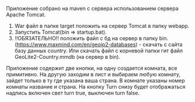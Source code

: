 Приложение собрано на maven с сервера использованием сервера Apache Tomcat. 
1. War файл в папке target положить на сервер Tomcat в папку webapp. 
2. Запустить Tomcat(bin => startup.bat).
3. !!ОБЯЗАТЕЛЬНО!! положить файл с бд на сервер в папку bin. 
(https://www.maxmind.com/en/geoip2-databases) - скачать с сайта базу данных country. 
Или скачать файл с корневой папки гит файл GeoLite2-Country.mmdb (на сервер в bin).

Приложение содержит две кнопки, на одну создается комната, все примитивно. 
На другую заходим в лист и выбираем любую комнату, зайдет только в ту где указана ваша страна.
В комнате указаны номер комнаты название и страна. На кнопку Turn снизу будет отображаться надпись 
включен свет turn true, выключен turn false.
